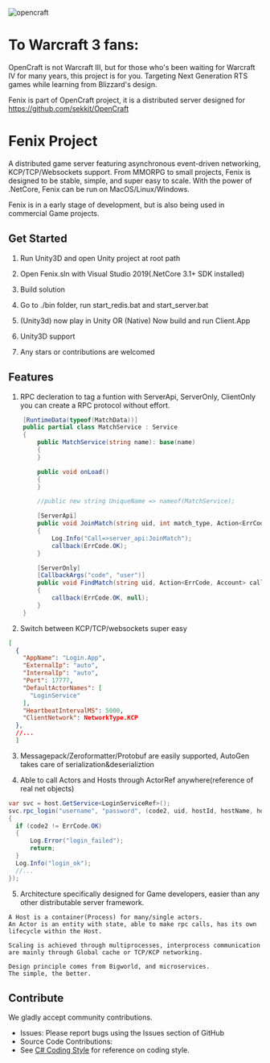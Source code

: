 
![opencraft](https://user-images.githubusercontent.com/25851211/88820973-97f71800-d1f4-11ea-93cc-7be9bad7d147.png)

   
# To Warcraft 3 fans:
OpenCraft is not Warcraft III, but for those who's been waiting for Warcraft IV for many years,
this project is for you. Targeting Next Generation RTS games while learning from Blizzard's design.

Fenix is part of OpenCraft project, it is a distributed server designed for https://github.com/sekkit/OpenCraft


# Fenix Project
 
A distributed game server featuring asynchronous event-driven networking, KCP/TCP/Websockets support.
From MMORPG to small projects, Fenix is designed to be stable, simple, and super easy to scale.
With the power of .NetCore, Fenix can be run on MacOS/Linux/Windows.

Fenix is in a early stage of development, but is also being used in commercial Game projects.


## Get Started

1. Run Unity3D and open Unity project at root path

2. Open Fenix.sln with Visual Studio 2019(.NetCore 3.1+ SDK installed)

3. Build solution

3. Go to ./bin folder, run start_redis.bat and start_server.bat

4. (Unity3d) now play in Unity OR (Native) Now build and run Client.App

5. Unity3D support

6. Any stars or contributions are welcomed

## Features

1. RPC decleration
to tag a funtion with ServerApi, ServerOnly, ClientOnly you can create a RPC protocol without effort.
```csharp
    [RuntimeData(typeof(MatchData))]
    public partial class MatchService : Service
    {
        public MatchService(string name): base(name)
        {
        }

        public void onLoad()
        {
        }

        //public new string UniqueName => nameof(MatchService);

        [ServerApi] 
        public void JoinMatch(string uid, int match_type, Action<ErrCode> callback)
        {
            Log.Info("Call=>server_api:JoinMatch");
            callback(ErrCode.OK);
        } 

        [ServerOnly]
        [CallbackArgs("code", "user")]
        public void FindMatch(string uid, Action<ErrCode, Account> callback)
        {
            callback(ErrCode.OK, null);
        }
    }
```
    
2. Switch between KCP/TCP/websockets super easy

```json
[
  {
    "AppName": "Login.App",
    "ExternalIp": "auto",
    "InternalIp": "auto",
    "Port": 17777,
    "DefaultActorNames": [
      "LoginService"
    ],
    "HeartbeatIntervalMS": 5000,
    "ClientNetwork": NetworkType.KCP
  },
  //...
  ]
  ```
3. Messagepack/Zeroformatter/Protobuf are easily supported, AutoGen takes care of serialization&deserializtion

4. Able to call Actors and Hosts through ActorRef anywhere(reference of real net objects)
 ```csharp
var svc = host.GetService<LoginServiceRef>(); 
svc.rpc_login("username", "password", (code2, uid, hostId, hostName, hostAddress) =>
{
   if (code2 != ErrCode.OK)
   {
       Log.Error("login_failed"); 
       return;
   }
   Log.Info("login_ok");
   //...
});
 ```
5. Architecture specifically designed for Game developers, easier than any other distributable server framework.
 ```
A Host is a container(Process) for many/single actors.
An Actor is an entity with state, able to make rpc calls, has its own lifecycle within the Host.

Scaling is achieved through multiprocesses, interprocess communication are mainly through Global cache or TCP/KCP networking.

Design principle comes from Bigworld, and microservices. 
The simple, the better.
 ```

## Contribute

We gladly accept community contributions.

* Issues: Please report bugs using the Issues section of GitHub
* Source Code Contributions: 
* See [C# Coding Style](https://github.com/Azure/DotNetty/wiki/C%23-Coding-Style) for reference on coding style.
